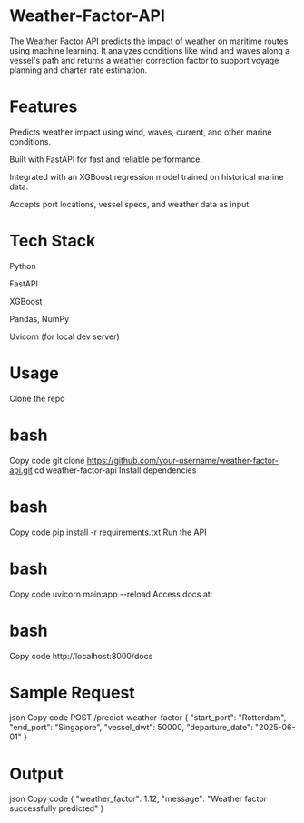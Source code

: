 # Weather-Factor-API
The Weather Factor API predicts the impact of weather on maritime routes using machine learning. It analyzes conditions like wind and waves along a vessel's path and returns a weather correction factor to support voyage planning and charter rate estimation.

# Features
Predicts weather impact using wind, waves, current, and other marine conditions.

Built with FastAPI for fast and reliable performance.

Integrated with an XGBoost regression model trained on historical marine data.

Accepts port locations, vessel specs, and weather data as input.

# Tech Stack
Python

FastAPI

XGBoost

Pandas, NumPy

Uvicorn (for local dev server)

# Usage
Clone the repo

# bash
Copy code
git clone https://github.com/your-username/weather-factor-api.git
cd weather-factor-api
Install dependencies

# bash
Copy code
pip install -r requirements.txt
Run the API

# bash
Copy code
uvicorn main:app --reload
Access docs at:

# bash
Copy code
http://localhost:8000/docs

# Sample Request
json
Copy code
POST /predict-weather-factor
{
  "start_port": "Rotterdam",
  "end_port": "Singapore",
  "vessel_dwt": 50000,
  "departure_date": "2025-06-01"
}

# Output
json
Copy code
{
  "weather_factor": 1.12,
  "message": "Weather factor successfully predicted"
}
